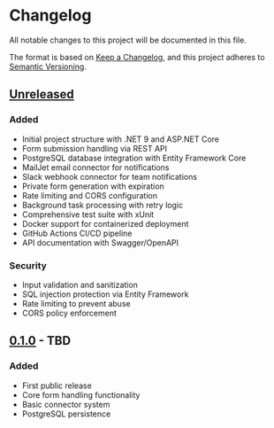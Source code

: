 # Changelog

All notable changes to this project will be documented in this file.

The format is based on [Keep a Changelog](https://keepachangelog.com/en/1.1.0/),
and this project adheres to [Semantic Versioning](https://semver.org/spec/v2.0.0.html).

## [Unreleased]

### Added
- Initial project structure with .NET 9 and ASP.NET Core
- Form submission handling via REST API
- PostgreSQL database integration with Entity Framework Core
- MailJet email connector for notifications
- Slack webhook connector for team notifications
- Private form generation with expiration
- Rate limiting and CORS configuration
- Background task processing with retry logic
- Comprehensive test suite with xUnit
- Docker support for containerized deployment
- GitHub Actions CI/CD pipeline
- API documentation with Swagger/OpenAPI

### Security
- Input validation and sanitization
- SQL injection protection via Entity Framework
- Rate limiting to prevent abuse
- CORS policy enforcement

## [0.1.0] - TBD

### Added
- First public release
- Core form handling functionality
- Basic connector system
- PostgreSQL persistence

[Unreleased]: https://github.com/yourusername/formfeeder-oss/compare/v0.1.0...HEAD
[0.1.0]: https://github.com/yourusername/formfeeder-oss/releases/tag/v0.1.0